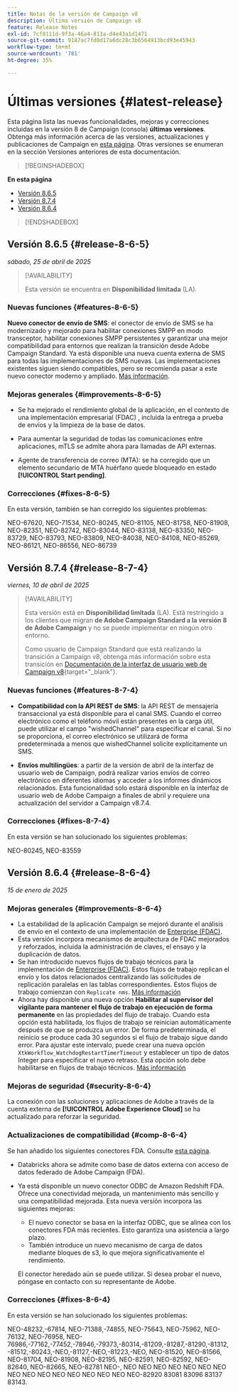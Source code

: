 ```yaml
---
title: Notas de la versión de Campaign v8
description: Última versión de Campaign v8
feature: Release Notes
exl-id: 7cf8111d-9f3a-46a4-813a-d4e43a1d1471
source-git-commit: 9187ac7fd0d17a6dc28c3b6564913bcd93e45943
workflow-type: tm+mt
source-wordcount: '781'
ht-degree: 35%

---
```


# Últimas versiones {#latest-release}

Esta página lista las nuevas funcionalidades, mejoras y correcciones incluidas en la versión 8 de Campaign (consola) **últimas versiones**. Obtenga más información acerca de las versiones, actualizaciones y publicaciones de Campaign en [esta página](upgrades.md). Otras versiones se enumeran en la sección Versiones anteriores de esta documentación.

>[!BEGINSHADEBOX]

**En esta página**

* [Versión 8.6.5](#release-8-6-5)
* [Versión 8.7.4](#release-8-7-4)
* [Versión 8.6.4](#release-8-6-4)

>[!ENDSHADEBOX]

## Versión 8.6.5 {#release-8-6-5}

_sábado, 25 de abril de 2025_

>[!AVAILABILITY]
>
>Esta versión se encuentra en **Disponibilidad limitada** (LA).

### Nuevas funciones {#features-8-6-5}

**Nuevo conector de envío de SMS**: el conector de envío de SMS se ha modernizado y mejorado para habilitar conexiones SMPP en modo transceptor, habilitar conexiones SMPP persistentes y garantizar una mejor compatibilidad para entornos que realizan la transición desde Adobe Campaign Standard. Ya está disponible una nueva cuenta externa de SMS para todas las implementaciones de SMS nuevas. Las implementaciones existentes siguen siendo compatibles, pero se recomienda pasar a este nuevo conector moderno y ampliado. [Más información](../send/sms/sms.md).

### Mejoras generales {#improvements-8-6-5}

* Se ha mejorado el rendimiento global de la aplicación, en el contexto de una implementación empresarial (FDAC) , incluida la entrega a prueba de envíos y la limpieza de la base de datos.

* Para aumentar la seguridad de todas las comunicaciones entre aplicaciones, mTLS se admite ahora para llamadas de API externas.

* Agente de transferencia de correo (MTA): se ha corregido que un elemento secundario de MTA huérfano quede bloqueado en estado **[!UICONTROL Start pending]**.

### Correcciones {#fixes-8-6-5}

En esta versión, también se han corregido los siguientes problemas:

NEO-67620, NEO-71534, NEO-80245, NEO-81105, NEO-81758, NEO-81908, NEO-82351, NEO-82742, NEO-83044, NEO-83138, NEO-83350, NEO-83729, NEO-83793, NEO-83809, NEO-84038, NEO-84108, NEO-85269, NEO-86121, NEO-86556, NEO-86739

## Versión 8.7.4 {#release-8-7-4}

_viernes, 10 de abril de 2025_

>[!AVAILABILITY]
>
>Esta versión está en **Disponibilidad limitada** (LA). Está restringido a los clientes que migran **de Adobe Campaign Standard a la versión 8 de Adobe Campaign** y no se puede implementar en ningún otro entorno.
>
>Como usuario de Campaign Standard que está realizando la transición a Campaign v8, obtenga más información sobre esta transición en [Documentación de la interfaz de usuario web de Campaign v8](https://experienceleague.adobe.com/es/docs/campaign-web/v8/start/acs-migration){target="_blank"}.

### Nuevas funciones {#features-8-7-4}

* **Compatibilidad con la API REST de SMS**: la API REST de mensajería transaccional ya está disponible para el canal SMS. Cuando el correo electrónico como el teléfono móvil están presentes en la carga útil, puede utilizar el campo &quot;wishedChannel&quot; para especificar el canal. Si no se proporciona, el correo electrónico se utilizará de forma predeterminada a menos que wishedChannel solicite explícitamente un SMS.

* **Envíos multilingües**: a partir de la versión de abril de la interfaz de usuario web de Campaign, podrá realizar varios envíos de correo electrónico en diferentes idiomas y acceder a los informes dinámicos relacionados. Esta funcionalidad solo estará disponible en la interfaz de usuario web de Adobe Campaign a finales de abril y requiere una actualización del servidor a Campaign v8.7.4.

### Correcciones {#fixes-8-7-4}

En esta versión se han solucionado los siguientes problemas:

NEO-80245, NEO-83559

## Versión 8.6.4 {#release-8-6-4}

_15 de enero de 2025_

### Mejoras generales {#improvements-8-6-4}

* La estabilidad de la aplicación Campaign se mejoró durante el análisis de envío en el contexto de una implementación de [Enterprise (FDAC)](../../v8/architecture/enterprise-deployment.md).
* Esta versión incorpora mecanismos de arquitectura de FDAC mejorados y reforzados, incluida la administración de claves, el ensayo y la duplicación de datos.
* Se han introducido nuevos flujos de trabajo técnicos para la implementación de [Enterprise (FDAC)](../../v8/architecture/enterprise-deployment.md). Estos flujos de trabajo replican el envío y los datos relacionados centralizando las solicitudes de replicación paralelas en las tablas correspondientes. Estos flujos de trabajo comienzan con `Replicate nms`. [Más información](../architecture/replication.md)
* Ahora hay disponible una nueva opción **Habilitar al supervisor del vigilante para mantener el flujo de trabajo en ejecución de forma permanente** en las propiedades del flujo de trabajo. Cuando esta opción está habilitada, los flujos de trabajo se reinician automáticamente después de que se produzca un error. De forma predeterminada, el reinicio se produce cada 30 segundos si el flujo de trabajo sigue dando error. Para ajustar este intervalo, puede crear una nueva opción `XtkWorkflow_WatchdogRestartTimerTimeout` y establecer un tipo de datos Integer para especificar el nuevo retraso. Esta opción solo debe habilitarse en flujos de trabajo técnicos. [Más información](../../automation/workflow/workflow-properties.md#execution)

### Mejoras de seguridad {#security-8-6-4}

La conexión con las soluciones y aplicaciones de Adobe a través de la cuenta externa de **[!UICONTROL Adobe Experience Cloud]** se ha actualizado para reforzar la seguridad.

<!--
### Connection to Campaign {#ims-8-6-4}

**(Limited availability)** For a restricted list of customers, Campaign v8.6.4 can allow native authentication mode instead of Adobe Identity Management System (IMS). Note that if you are using Campaign native authentication, you cannot access to [Campaign Web User Interface](../start/campaign-ui.md#campaign-web-user-interface).-->

### Actualizaciones de compatibilidad {#comp-8-6-4}

Se han añadido los siguientes conectores FDA. Consulte [esta página](compatibility-matrix.md#FederatedDataAccessFDA).

* Databricks ahora se admite como base de datos externa con acceso de datos federado de Adobe Campaign (FDA).

* Ya está disponible un nuevo conector ODBC de Amazon Redshift FDA. Ofrece una conectividad mejorada, un mantenimiento más sencillo y una compatibilidad mejorada. Esta nueva versión incorpora las siguientes mejoras:

   * El nuevo conector se basa en la interfaz ODBC, que se alinea con los conectores FDA más recientes. Esto garantiza una asistencia a largo plazo.
   * También introduce un nuevo mecanismo de carga de datos mediante bloques de s3, lo que mejora significativamente el rendimiento.

  El conector heredado aún se puede utilizar. Si desea probar el nuevo, póngase en contacto con su representante de Adobe.

### Correcciones {#fixes-8-6-4}

En esta versión se han solucionado los siguientes problemas:

NEO-48232,-67814, NEO-71388,-74855, NEO-75643, NEO-75962, NEO-76132, NEO-76958, NEO-76986,-77162,-77452,-78946,-79373,-80314,-81209,-81287,-81290,-81312,-81512,-80243,-NEO,-81127,-NEO,-81223,-NEO, NEO-81520, NEO-81566, NEO-81704, NEO-81908, NEO-82195, NEO-82591, NEO-82592, NEO-82640, NEO-82665, NEO-82781 NEO-, NEO NEO NEO NEO NEO NEO NEO NEO NEO NEO NEO NEO NEO NEO NEO NEO-82920 83081 83096 83137 83143.

